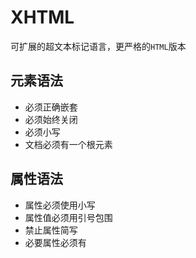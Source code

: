 # XHTML

可扩展的超文本标记语言，更严格的`HTML`版本

## 元素语法

* 必须正确嵌套
* 必须始终关闭
* 必须小写
* 文档必须有一个根元素

## 属性语法

* 属性必须使用小写
* 属性值必须用引号包围
* 禁止属性简写
* 必要属性必须有